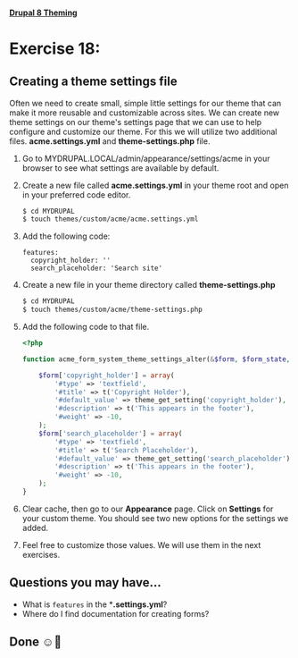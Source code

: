 #### [Drupal 8 Theming](README.md)

# Exercise 18: 

## Creating a theme settings file

Often we need to create small, simple little settings for our theme that can make it more reusable and customizable across sites. We can create new theme settings on our theme's settings page that we can use to help configure and customize our theme.
For this we will utilize two additional files. **acme.settings.yml** and **theme-settings.php** file.

1. Go to MYDRUPAL.LOCAL/admin/appearance/settings/acme in your browser to see what settings are available by default.

2. Create a new file called **acme.settings.yml** in your theme root and open in your preferred code editor.

    ```bash 
    $ cd MYDRUPAL
    $ touch themes/custom/acme/acme.settings.yml
    ```

3. Add the following code:

	```
	features:
  	  copyright_holder: ''
	  search_placeholder: 'Search site'
	```

5. Create a new file in your theme directory called **theme-settings.php** 

    ```bash 
    $ cd MYDRUPAL
    $ touch themes/custom/acme/theme-settings.php
    ```
    
6. Add the following code to that file.
	
	```php
	<?php
	
	function acme_form_system_theme_settings_alter(&$form, $form_state, $form_id = NULL) {

		$form['copyright_holder'] = array(
       		'#type' => 'textfield',
       		'#title' => t('Copyright Holder'),
       		'#default_value' => theme_get_setting('copyright_holder'),
       		'#description' => t('This appears in the footer'),
       		'#weight' => -10,
   		);
   		$form['search_placeholder'] = array(
       		'#type' => 'textfield',
       		'#title' => t('Search Placeholder'),
       		'#default_value' => theme_get_setting('search_placeholder'),
       		'#description' => t('This appears in the footer'),
       		'#weight' => -10,
   		);
	}
	```
      
7. Clear cache, then go to our **Appearance** page. Click on **Settings** for your custom theme. You should see two new options for the settings we added. 

8. Feel free to customize those values. We will use them in the next exercises.

## Questions you may have...
+ What is `features` in the ***.settings.yml**?
+ Where do I find documentation for creating forms?


## Done ☺